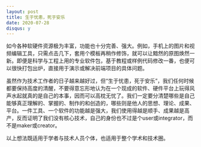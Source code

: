 ```yaml
---
layout: post
title: 生于忧患，死于安乐
date: 2020-07-28
disqus: y
---
```


如今各种软硬件资源极为丰富，功能也十分完善、强大。例如，手机上的图片和视频编辑工具，只需点击几下，套用个模板再稍作修饰，就可以让黯然的原图焕然一新。即便是科学与工程上用的专业软件包，基于教程或样例代码修改一番，也便可以很快打包出炉，直接用于演示或解决前端项目的具体问题。

虽然作为技术工作者的日子越来越好过，但“生于忧患，死于安乐”，我们任何时候都要保持高度的清醒，不要得意忘形地认为在一个现成的软件、硬件平台上玩得风声水起就真的是自己的本事，因而可以高枕无忧了。我们一定要分清楚哪些是自己能够真正理解的、掌握的、制作的和创造的，哪些则是他人的思想、理论、成果、平台。一件工具、一个软件的功能越是强大，我们使用得越是顺手、成果越是高产，反而证明了我们没有核心技术，自己的身份也不过是个user或integrator，而不是maker或creator。

以上想法既适用于学者与技术人员个体，也适用于整个学术和技术圈。
